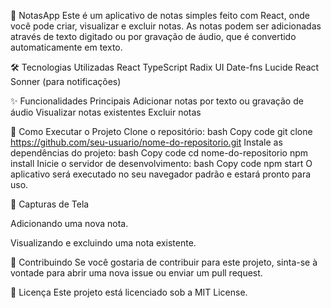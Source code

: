 
📝 NotasApp
Este é um aplicativo de notas simples feito com React, onde você pode criar, visualizar e excluir notas. As notas podem ser adicionadas através de texto digitado ou por gravação de áudio, que é convertido automaticamente em texto.

🛠️ Tecnologias Utilizadas
React
TypeScript
Radix UI
Date-fns
Lucide React
Sonner (para notificações)

✨ Funcionalidades Principais
Adicionar notas por texto ou gravação de áudio
Visualizar notas existentes
Excluir notas

🚀 Como Executar o Projeto
Clone o repositório:
bash
Copy code
git clone https://github.com/seu-usuario/nome-do-repositorio.git
Instale as dependências do projeto:
bash
Copy code
cd nome-do-repositorio
npm install
Inicie o servidor de desenvolvimento:
bash
Copy code
npm start
O aplicativo será executado no seu navegador padrão e estará pronto para uso.

📸 Capturas de Tela

Adicionando uma nova nota.


Visualizando e excluindo uma nota existente.

🤝 Contribuindo
Se você gostaria de contribuir para este projeto, sinta-se à vontade para abrir uma nova issue ou enviar um pull request.

📄 Licença
Este projeto está licenciado sob a MIT License.